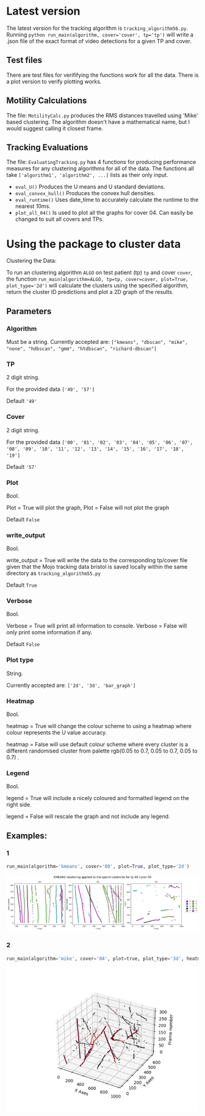 Latest version
============
The latest version for the tracking algorithm is ```tracking_algorithm56.py```.
Running ```python run_main(algorithm, cover='cover', tp='tp')``` will write a .json file of the exact format of video detections for a given TP and cover.

Test files
-----
There are test files for verififying the functions work for all the data. There is a plot version to verify plotting works.

## Motility Calculations
The file:
```MotilityCalc.py``` produces the RMS distances travelled using 'Mike' based clustering. The algorithm doesn't have a mathematical name, but I would suggest calling it closest frame.

## Tracking Evaluations
The file:
```EvaluatingTracking.py``` has 4 functions for producing performance measures for any clustering algorithms for all of the data. 
The functions all take ```['algorithm1', 'algorithm2', ...]``` lists as their only input.  

* ```eval_U()``` Produces the U means and U standard deviations.
* ```eval_convex_hull()``` Produces the convex hull densities.
* ```eval_runtime()``` Uses date_time to accurately calculate the runtime to the nearest 10ms.
* ```plot_all_04()``` Is used to plot all the graphs for cover 04. Can easily be changed to suit all covers and TPs.

# Using the package to cluster data
Clustering the Data: 

To run an clustering algorithm `ALGO` on test patient (tp) `tp` and cover `cover`, the function ```run_main(algorithm=ALGO, tp=tp, cover=cover, plot=True, plot_type='2d')``` will calculate the clusters using the specified algorithm, return the cluster ID predictions and plot a 2D graph of the results. 

## Parameters 

### Algorithm 
Must be a string. 
Currently accepted are: ```["kmeans", "dbscan", "mike", "none", "hdbscan", "gmm", "htdbscan", "richard-dbscan"]``` 

### TP 
2 digit string. 

For the provided data ```['49', '57']```

Default `'49'`
### Cover 
2 digit string. 

For the provided data ```['00', '01', '02', '03', '04', '05', '06', '07', '08', '09', '10', '11', '12', '13', '14', '15', '16', '17', '18', '19']```

Default `'57'`
### Plot 
Bool. 

Plot = True will plot the graph, Plot = False will not plot the graph 

Default `False`
### write_output 
Bool. 

write_output = True will write the data to the corresponding tp/cover file given that the Mojo tracking data bristol is saved locally within the same directory as ```tracking_algorithm55.py```

Default `True`
### Verbose
Bool. 

Verbose = True will print all information to console. Verbose = False will only print some information if any. 

Default `False`
### Plot type 
String. 

Currently accepted are: ```['2d', '3d', 'bar_graph']```

### Heatmap 
Bool. 

heatmap = True will change the colour scheme to using a heatmap where colour represents the U value accuracy. 

heatmap = False will use default colour scheme where every cluster is a different randomised cluster from palette rgb(0.05 to 0.7, 0.05 to 0.7, 0.05 to 0.7) .

### Legend
Bool. 

legend = True will include a nicely coloured and formatted legend on the right side. 

legend = False will rescale the graph and not include any legend.

## Examples:
### 1
```python 
run_main(algorithm='kmeans', cover='00', plot=True, plot_type='2d')
```
 
![](kmeans3x2d00.png)

### 2
```python 
run_main(algorithm='mike', cover='04', plot=true, plot_type='3d', heatmap=True
```

![](heatmap_example.png)
